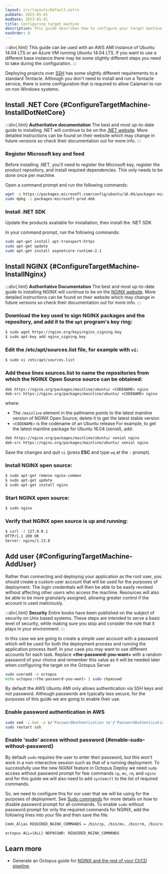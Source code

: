 ```yaml
---
layout: src/layouts/Default.astro
pubDate: 2023-01-01
modDate: 2023-01-01
title: Configuring target machine
description: This guide describes how to configure your target machine running Linux to be used in Octopus deployments.
navOrder: 0
---
```


:::div{.hint}
This guide can be used with an AWS AMI instance of Ubuntu 14.04 LTS or an Azure VM running Ubuntu 14.04 LTS. If you want to use a different base instance there may be some slightly different steps you need to take during the configuration.
:::

Deploying projects over [SSH](/docs/infrastructure/deployment-targets/linux/ssh-target) has some slightly different requirements to a standard Tentacle. Although you don't need to install and run a Tentacle service, there is some configuration that is required to allow Calamari to run on non Windows systems.

## Install .NET Core {#ConfigureTargetMachine-InstallDotNetCore}

:::div{.hint}
**Authoritative documentation**
The best and most up-to-date guide to installing .NET will continue to be on the [.NET website](https://www.microsoft.com/net/download/linux-package-manager/ubuntu16-04/runtime-current). More detailed instructions can be found on their website which may change in future versions so check their documentation out for more info.
:::

### Register Microsoft key and feed
Before installing .NET, you'll need to register the Microsoft key, register the product repository, and install required dependencies. This only needs to be done once per machine.

Open a command prompt and run the following commands:

```bash
wget -q https://packages.microsoft.com/config/ubuntu/16.04/packages-microsoft-prod.deb
sudo dpkg -i packages-microsoft-prod.deb
```

### Install .NET SDK

Update the products available for installation, then install the .NET SDK.

In your command prompt, run the following commands:

```bash
sudo apt-get install apt-transport-https
sudo apt-get update
sudo apt-get install aspnetcore-runtime-2.1
```

## Install NGINX {#ConfigureTargetMachine-InstallNginx}

:::div{.hint}
**Authoritative Documentation**
The best and most up-to-date guide to installing NGINX will continue to be on the [NGINX website](https://docs.nginx.com/nginx/admin-guide/installing-nginx/installing-nginx-open-source/). More detailed instructions can be found on their website which may change in future versions so check their documentation out for more info.
:::

### Download the key used to sign NGINX packages and the repository, and add it to the `apt` program's key ring:

```bash
$ sudo wget https://nginx.org/keys/nginx_signing.key
$ sudo apt-key add nginx_signing.key
```

### Edit the **/etc/apt/sources.list** file, for example with `vi`:

```bash
$ sudo vi /etc/apt/sources.list
```

### Add these lines **sources.list** to name the repositories from which the NGINX Open Source source can be obtained:

```
deb https://nginx.org/packages/mainline/ubuntu/ <CODENAME> nginx
deb-src https://nginx.org/packages/mainline/ubuntu/ <CODENAME> nginx
```

where:

- The `/mainline` element in the pathname points to the latest mainline version of NGINX Open Source; delete it to get the latest stable version
- `<CODENAME>` is the codename of an Ubuntu release
For example, to get the latest mainline package for Ubuntu 16.04 (*xenial*), add:

```bash
deb https://nginx.org/packages/mainline/ubuntu/ xenial nginx
deb-src https://nginx.org/packages/mainline/ubuntu/ xenial nginx
```

Save the changes and quit `vi` (press **ESC** and type `wq` at the `:` prompt).

### Install NGINX open source:

```bash
$ sudo apt-get remove nginx-common
$ sudo apt-get update
$ sudo apt-get install nginx
```

### Start NGINX open source:

```bash
$ sudo nginx
```

### Verify that NGINX open source is up and running:

```bash
$ curl -I 127.0.0.1
HTTP/1.1 200 OK
Server: nginx/1.13.8
```

## Add user {#ConfiguringTargetMachine-AddUser}

Rather than connecting and deploying your application as the root user, you should create a custom user account that will be used for the purposes of deployment. The login credentials will then be able to be easily revoked without affecting other users who access the machine. Resources will also be able to be more granularly assigned, allowing greater control if the account is used maliciously.

:::div{.hint}
**Security**
Entire books have been published on the subject of security on Unix based systems. These steps are intended to serve a basic level of security, while making sure you stop and consider the role that it plays in your environment.
:::

In this case we are going to create a simple user account with a password which will be used for both the deployment process and running the application process itself. In your case you may want to use different accounts for each task. Replace **&lt;the-password-you-want&gt;** with a random password of your choice and remember this value as it will be needed later when configuring the target on the Octopus Server

```bash
sudo useradd -m octopus
echo octopus:<the-password-you-want> | sudo chpasswd
```

By default the AWS Ubuntu AMI only allows authentication via SSH keys and not password. Although passwords are typically less secure, for the purposes of this guide we are going to enable their use.

### Enable password authentication in AWS

```bash
sudo sed -i.bak -e s/'PasswordAuthentication no'/'PasswordAuthentication yes'/g /etc/ssh/sshd_config
sudo restart ssh
```

### Enable 'sudo' access without password {#enable-sudo-without-password}

By default `sudo` requires the user to enter their password, but this won't work in a non-interactive session such as that of a running deployment. To successfully use the new *NGINX* feature in Octopus Deploy we need `sudo` access without password prompt for few commands `cp`, `mv`, `rm`, and `nginx` and for this guide we will also need to add `systemctl` to the list of required commands.

So, we need to configure this for our user that we will be using for the purposes of deployment. See [Sudo commands](/docs/infrastructure/deployment-targets/linux/sudo-commands) for more details on how to disable password prompt for all commands. To enable `sudo` without password prompt for only the required commands for NGINX, add the following lines into your file and then save the file:

```bash
Cmdn_Alias REQUIRED_NGINX_COMMANDS = /bin/cp, /bin/mv, /bin/rm, /bin/systemctl, /usr/sbin/nginx

octopus ALL=(ALL) NOPASSWD: REQUIRED_NGINX_COMMANDS
```

## Learn more

- Generate an Octopus guide for [NGINX and the rest of your CI/CD pipeline](https://yamldoc.liuyan.wang/docs/guides?destination=NGINX).
